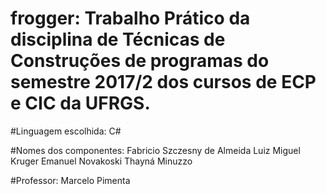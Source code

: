 # frogger: Trabalho Prático da disciplina de Técnicas de Construções de programas do semestre 2017/2 dos  cursos de ECP e CIC da UFRGS.

#Linguagem escolhida: C#

#Nomes dos componentes:
Fabricio Szczesny de Almeida
Luiz Miguel Kruger
Emanuel Novakoski
Thayná Minuzzo

#Professor: Marcelo Pimenta
